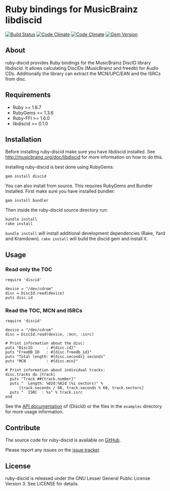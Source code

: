 # Ruby bindings for MusicBrainz libdiscid
[![Build Status](https://travis-ci.org/phw/ruby-discid.svg?branch=master)](https://travis-ci.org/phw/ruby-discid)
[![Code Climate](https://codeclimate.com/github/phw/ruby-discid.png)](https://codeclimate.com/github/phw/ruby-discid)
[![Code Climate](https://codeclimate.com/github/phw/ruby-discid/coverage.png)](https://codeclimate.com/github/phw/ruby-discid)
[![Gem Version](https://badge.fury.io/rb/discid.svg)](http://badge.fury.io/rb/discid)

## About
ruby-discid provides Ruby bindings for the MusicBrainz DiscID library libdiscid.
It allows calculating DiscIDs (MusicBrainz and freedb) for Audio CDs. Additionally
the library can extract the MCN/UPC/EAN and the ISRCs from disc.

## Requirements
* Ruby >= 1.8.7
* RubyGems >= 1.3.6
* Ruby-FFI >= 1.6.0
* libdiscid >= 0.1.0

## Installation
Before installing ruby-discid make sure you have libdiscid installed. See
http://musicbrainz.org/doc/libdiscid for more information on how to do this.

Installing ruby-discid is best done using RubyGems:

    gem install discid

You can also install from source. This requires RubyGems and Bundler installed.
First make sure you have installed bundler:

    gem install bundler

Then inside the ruby-discid source directory run:
    
    bundle install
    rake install

`bundle install` will install additional development dependencies (Rake, Yard
and Kramdown). `rake install` will build the discid gem and install it.
 
## Usage

### Read only the TOC

    require 'discid'

    device = "/dev/cdrom"
    disc = DiscId.read(device)
    puts disc.id

### Read the TOC, MCN and ISRCs

    require 'discid'
    
    device = "/dev/cdrom"
    disc = DiscId.read(device, :mcn, :isrc)
    
    # Print information about the disc:
    puts "DiscID      : #{disc.id}"
    puts "FreeDB ID   : #{disc.freedb_id}"
    puts "Total length: #{disc.seconds} seconds"
    puts "MCN         : #{disc.mcn}"

    # Print information about individual tracks:
    disc.tracks do |track|
      puts "Track ##{track.number}"
      puts "  Length: %02d:%02d (%i sectors)" %
          [track.seconds / 60, track.seconds % 60, track.sectors]
      puts "  ISRC  : %s" % track.isrc
    end

See the [API documentation](http://www.rubydoc.info/github/phw/ruby-discid/master)
of {DiscId} or the files in the `examples` directory for more usage information.

## Contribute
The source code for ruby-discid is available on
[GitHub](https://github.com/phw/ruby-discid).

Please report any issues on the
[issue tracker](https://github.com/phw/ruby-discid/issues).

## License
ruby-discid is released under the GNU Lesser General Public License Version 3.
See LICENSE for details.
